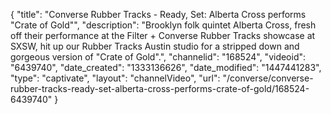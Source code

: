{
    "title": "Converse Rubber Tracks - Ready, Set: Alberta Cross performs \"Crate of Gold\"",
    "description": "Brooklyn folk quintet Alberta Cross, fresh off their performance at the Filter + Converse Rubber Tracks showcase at SXSW, hit up our Rubber Tracks Austin studio for a stripped down and gorgeous version of \"Crate of Gold\".",
    "channelid": "168524",
    "videoid": "6439740",
    "date_created": "1333136626",
    "date_modified": "1447441283",
    "type": "captivate",
    "layout": "channelVideo",
    "url": "\/converse\/converse-rubber-tracks-ready-set-alberta-cross-performs-crate-of-gold\/168524-6439740"
}